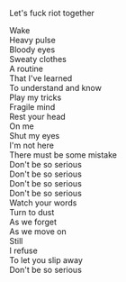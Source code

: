 Let's fuck riot together

Wake<br>
Heavy pulse<br>
Bloody eyes<br>
Sweaty clothes<br>
A routine<br>
That I've learned<br>
To understand and know<br>
Play my tricks<br>
Fragile mind<br>
Rest your head<br>
On me<br>
Shut my eyes<br>
I'm not here<br>
There must be some mistake<br>
Don't be so serious<br>
Don't be so serious<br>
Don't be so serious<br>
Don't be so serious<br>
Watch your words<br>
Turn to dust<br>
As we forget<br>
As we move on<br>
Still<br>
I refuse<br>
To let you slip away<br>
Don't be so serious<br>
